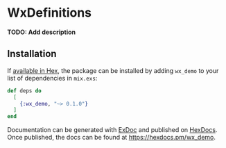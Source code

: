 # WxDefinitions

**TODO: Add description**

## Installation

If [available in Hex](https://hex.pm/docs/publish), the package can be installed
by adding `wx_demo` to your list of dependencies in `mix.exs`:

```elixir
def deps do
  [
    {:wx_demo, "~> 0.1.0"}
  ]
end
```

Documentation can be generated with [ExDoc](https://github.com/elixir-lang/ex_doc)
and published on [HexDocs](https://hexdocs.pm). Once published, the docs can
be found at <https://hexdocs.pm/wx_demo>.

